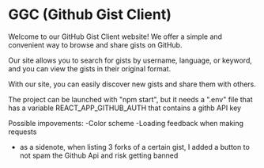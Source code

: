 # GGC (Github Gist Client)

Welcome to our GitHub Gist Client website! We offer a simple and convenient way to browse and share gists on GitHub. 

Our site allows you to search for gists by username, language, or keyword, and you can view the gists in their original format.

With our site, you can easily discover new gists and share them with others.

The project can be launched with "npm start", but it needs a ".env" file that has a variable REACT_APP_GITHUB_AUTH that contains a githb API key


Possible impovements:
-Color scheme
-Loading feedback when making requests


* as a sidenote, when listing 3 forks of a certain gist, I added a button to not spam the Github Api and risk getting banned
